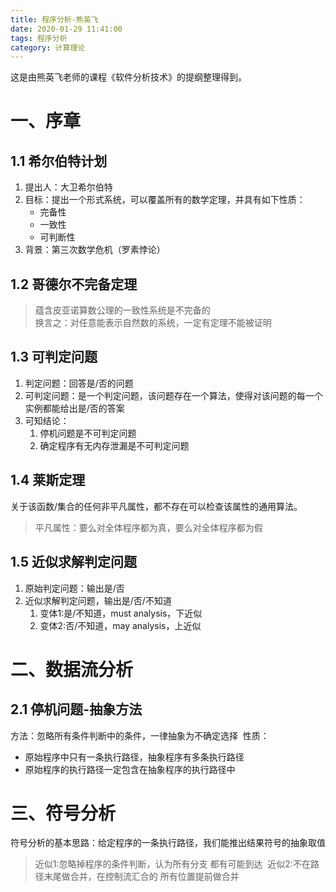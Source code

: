 ```yaml
---
title: 程序分析-熊英飞
date: 2020-01-29 11:41:00 
tags: 程序分析
category: 计算理论
---
```

这是由熊英飞老师的课程《软件分析技术》的提纲整理得到。  
# 一、序章
## 1.1 希尔伯特计划
1. 提出人：大卫希尔伯特
2. 目标：提出一个形式系统，可以覆盖所有的数学定理，并具有如下性质：
    - 完备性
    - 一致性
    - 可判断性
3. 背景：第三次数学危机（罗素悖论）<br/>
## 1.2 哥德尔不完备定理
> 蕴含皮亚诺算数公理的一致性系统是不完备的<br/>
> 换言之：对任意能表示自然数的系统，一定有定理不能被证明<br/>
## 1.3 可判定问题
1. 判定问题：回答是/否的问题
2. 可判定问题：是一个判定问题，该问题存在一个算法，使得对该问题的每一个实例都能给出是/否的答案
3. 可知结论：
    1. 停机问题是不可判定问题
    2. 确定程序有无内存泄漏是不可判定问题&nbsp;  
## 1.4 莱斯定理
关于该函数/集合的任何非平凡属性，都不存在可以检查该属性的通用算法。
> 平凡属性：要么对全体程序都为真，要么对全体程序都为假&nbsp;
## 1.5 近似求解判定问题
1. 原始判定问题：输出是/否
2. 近似求解判定问题，输出是/否/不知道
    1. 变体1:是/不知道，must analysis，下近似
    2. 变体2:否/不知道，may analysis，上近似&nbsp;  
# 二、数据流分析
## 2.1 停机问题-抽象方法
方法：忽略所有条件判断中的条件，一律抽象为不确定选择&nbsp;
性质：
- 原始程序中只有一条执行路径，抽象程序有多条执行路径
- 原始程序的执行路径一定包含在抽象程序的执行路径中&nbsp;  
# 三、符号分析
符号分析的基本思路：给定程序的一条执行路径，我们能推出结果符号的抽象取值
> 近似1:忽略掉程序的条件判断，认为所有分支 都有可能到达&nbsp;
> 近似2:不在路径末尾做合并，在控制流汇合的 所有位置提前做合并&nbsp;

